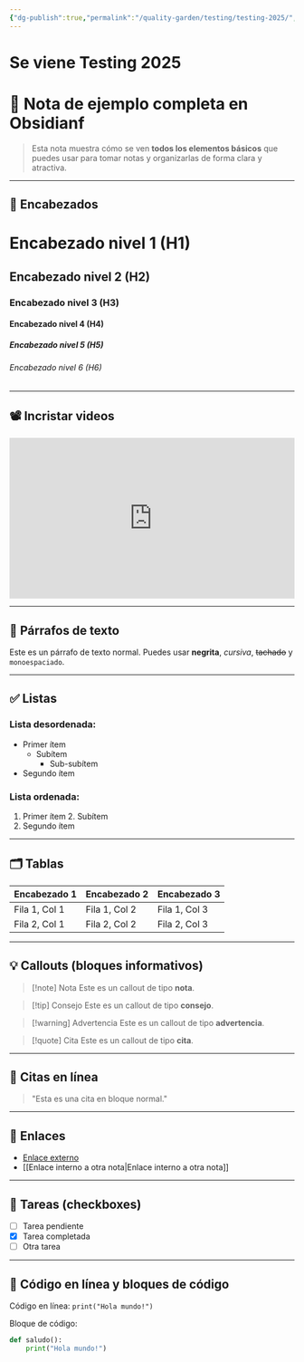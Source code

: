 ```yaml
---
{"dg-publish":true,"permalink":"/quality-garden/testing/testing-2025/","tags":["prueba","testing"],"created":"2024-12-30T00:41:56.617-03:00","updated":"2025-07-10T00:39:51.780-03:00"}
---
```


# Se viene Testing 2025
# 🌟 Nota de ejemplo completa en Obsidianf

> Esta nota muestra cómo se ven **todos los elementos básicos** que puedes usar para tomar notas y organizarlas de forma clara y atractiva.

---

## 📝 Encabezados

# Encabezado nivel 1 (H1)
## Encabezado nivel 2 (H2)
### Encabezado nivel 3 (H3)
#### Encabezado nivel 4 (H4)
##### Encabezado nivel 5 (H5)
###### Encabezado nivel 6 (H6)

---

## 📽 Incristar videos
<iframe src="https://www.youtube.com/embed/fvF9xCxGYn0" title="$1" style="width:100%; aspect-ratio:16/9" loading="lazy" frameborder="0" allow="accelerometer; autoplay; clipboard-write; encrypted-media; gyroscope; picture-in-picture; web-share" allowfullscreen></iframe>

---
## 📌 Párrafos de texto

Este es un párrafo de texto normal. Puedes usar **negrita**, *cursiva*, ~~tachado~~ y `monoespaciado`.

---

## ✅ Listas

### Lista desordenada:
- Primer ítem
  - Subítem
    - Sub-subítem
- Segundo ítem

### Lista ordenada:
1. Primer ítem
   2. Subítem
3. Segundo ítem

---

## 🗂️ Tablas

| Encabezado 1 | Encabezado 2 | Encabezado 3 |
|--------------|---------------|---------------|
| Fila 1, Col 1 | Fila 1, Col 2 | Fila 1, Col 3 |
| Fila 2, Col 1 | Fila 2, Col 2 | Fila 2, Col 3 |

---

## 💡 Callouts (bloques informativos)

> [!note] Nota
> Este es un callout de tipo **nota**.

> [!tip] Consejo
> Este es un callout de tipo **consejo**.

> [!warning] Advertencia
> Este es un callout de tipo **advertencia**.

> [!quote] Cita
> Este es un callout de tipo **cita**.

---

## 💬 Citas en línea

> "Esta es una cita en bloque normal."

---

## 🔗 Enlaces

- [Enlace externo](https://obsidian.md)
- [[Enlace interno a otra nota\|Enlace interno a otra nota]]

---

## 📌 Tareas (checkboxes)

- [ ] Tarea pendiente
- [x] Tarea completada
- [ ] Otra tarea

---

## 🔢 Código en línea y bloques de código

Código en línea: `print("Hola mundo!")`

Bloque de código:

```python
def saludo():
    print("Hola mundo!")
